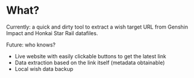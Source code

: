 # What?

Currently: a quick and dirty tool to extract a wish target URL from Genshin Impact and Honkai Star Rail datafiles. 

Future: who knows?

- Live website with easily clickable buttons to get the latest link
- Data extraction based on the link itself (metadata obtainable)
- Local wish data backup

